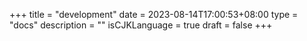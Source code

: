 +++
title = "development"
date = 2023-08-14T17:00:53+08:00
type = "docs"
description = ""
isCJKLanguage = true
draft = false
+++